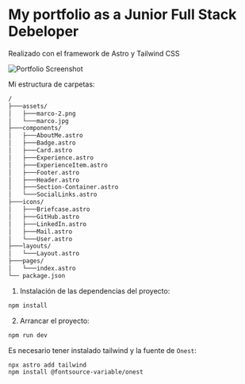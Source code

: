 # My portfolio as a Junior Full Stack Debeloper

Realizado con el framework de Astro y Tailwind CSS

![Portfolio Screenshot](image2.png)

Mi estructura de carpetas:

```sh
/
├───assets/
│   ├───marco-2.png
│   └───marco.jpg
├───components/
│   ├───AboutMe.astro
│   ├───Badge.astro
│   ├───Card.astro
│   ├───Experience.astro
│   ├───ExperienceItem.astro
│   ├───Footer.astro
│   ├───Header.astro
│   ├───Section-Container.astro
│   └───SocialLinks.astro
├───icons/
│   ├───Briefcase.astro
│   ├───GitHub.astro
│   ├───LinkedIn.astro
│   ├───Mail.astro
│   └───User.astro
├───layouts/
│   └───Layout.astro
├───pages/
│   └───index.astro
└── package.json
```

1. Instalación de las dependencias del proyecto:

```sh
npm install
```

2. Arrancar el proyecto:

```sh
npm run dev
```

Es necesario tener instalado tailwind y la fuente de `Onest`:

```sh
npx astro add tailwind
npm install @fontsource-variable/onest
```

